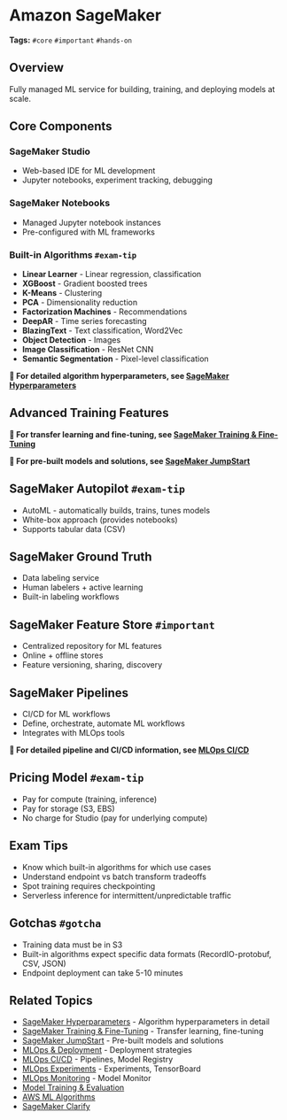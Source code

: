 # Amazon SageMaker

**Tags:** `#core` `#important` `#hands-on`

## Overview
Fully managed ML service for building, training, and deploying models at scale.

## Core Components

### SageMaker Studio
- Web-based IDE for ML development
- Jupyter notebooks, experiment tracking, debugging

### SageMaker Notebooks
- Managed Jupyter notebook instances
- Pre-configured with ML frameworks

### Built-in Algorithms `#exam-tip`
- **Linear Learner** - Linear regression, classification
- **XGBoost** - Gradient boosted trees
- **K-Means** - Clustering
- **PCA** - Dimensionality reduction
- **Factorization Machines** - Recommendations
- **DeepAR** - Time series forecasting
- **BlazingText** - Text classification, Word2Vec
- **Object Detection** - Images
- **Image Classification** - ResNet CNN
- **Semantic Segmentation** - Pixel-level classification

**📖 For detailed algorithm hyperparameters, see [SageMaker Hyperparameters](./sagemaker-hyperparameters.md)**

## Advanced Training Features

**📖 For transfer learning and fine-tuning, see [SageMaker Training & Fine-Tuning](./sagemaker-training.md)**

**📖 For pre-built models and solutions, see [SageMaker JumpStart](./sagemaker-jumpstart.md)**

## SageMaker Autopilot `#exam-tip`
- AutoML - automatically builds, trains, tunes models
- White-box approach (provides notebooks)
- Supports tabular data (CSV)

## SageMaker Ground Truth
- Data labeling service
- Human labelers + active learning
- Built-in labeling workflows

## SageMaker Feature Store `#important`
- Centralized repository for ML features
- Online + offline stores
- Feature versioning, sharing, discovery

## SageMaker Pipelines
- CI/CD for ML workflows
- Define, orchestrate, automate ML workflows
- Integrates with MLOps tools

**📖 For detailed pipeline and CI/CD information, see [MLOps CI/CD](./mlops-cicd.md)**

## Pricing Model `#exam-tip`
- Pay for compute (training, inference)
- Pay for storage (S3, EBS)
- No charge for Studio (pay for underlying compute)

## Exam Tips
- Know which built-in algorithms for which use cases
- Understand endpoint vs batch transform tradeoffs
- Spot training requires checkpointing
- Serverless inference for intermittent/unpredictable traffic

## Gotchas `#gotcha`
- Training data must be in S3
- Built-in algorithms expect specific data formats (RecordIO-protobuf, CSV, JSON)
- Endpoint deployment can take 5-10 minutes

## Related Topics
- [SageMaker Hyperparameters](./sagemaker-hyperparameters.md) - Algorithm hyperparameters in detail
- [SageMaker Training & Fine-Tuning](./sagemaker-training.md) - Transfer learning, fine-tuning
- [SageMaker JumpStart](./sagemaker-jumpstart.md) - Pre-built models and solutions
- [MLOps & Deployment](./mlops-deployment.md) - Deployment strategies
- [MLOps CI/CD](./mlops-cicd.md) - Pipelines, Model Registry
- [MLOps Experiments](./mlops-experiments.md) - Experiments, TensorBoard
- [MLOps Monitoring](./mlops-monitoring.md) - Model Monitor
- [Model Training & Evaluation](./model-training-evaluation.md)
- [AWS ML Algorithms](./aws-ml-algorithms.md)
- [SageMaker Clarify](./sagemaker-clarify.md)
